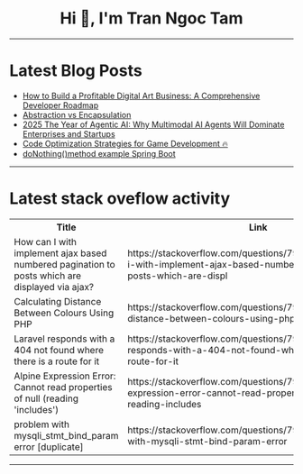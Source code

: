 <h1 align="center">Hi 👋, I'm Tran Ngoc Tam</h1>

---

# Latest Blog Posts 
<!-- BLOG-POST-LIST:START -->
- [How to Build a Profitable Digital Art Business: A Comprehensive Developer Roadmap](https://dev.to/resource_bunk_1077cab07da/how-to-build-a-profitable-digital-art-business-a-comprehensive-developer-roadmap-5cg2)
- [Abstraction vs Encapsulation](https://dev.to/nozibul_islam_113b1d5334f/abstraction-vs-encapsulation-11ib)
- [2025 The Year of Agentic AI: Why Multimodal AI Agents Will Dominate Enterprises and Startups](https://dev.to/ishmam_jahan_4269b6f13ba5/2025-the-year-of-agentic-ai-why-multimodal-ai-agents-will-dominate-enterprises-and-startups-4pa0)
- [Code Optimization Strategies for Game Development 🔥](https://dev.to/codewithshahan/code-optimization-strategies-for-game-development-2n0e)
- [doNothing&lpar;&rpar;method example Spring Boot](https://dev.to/realnamehidden1_61/donothingmethod-example-spring-boot-2i25)
<!-- BLOG-POST-LIST:END -->

---

# Latest stack oveflow activity
<table>
  <tr><th>Title</th><th>Link</th></tr>
  <!-- STACKOVERFLOW:START --><tr><td>How can I with implement ajax based numbered pagination to posts which are displayed via ajax?</td><td>https://stackoverflow.com/questions/79442360/how-can-i-with-implement-ajax-based-numbered-pagination-to-posts-which-are-displ</td></tr><tr><td>Calculating Distance Between Colours Using PHP</td><td>https://stackoverflow.com/questions/79442354/calculating-distance-between-colours-using-php</td></tr><tr><td>Laravel responds with a 404 not found where there is a route for it</td><td>https://stackoverflow.com/questions/79442289/laravel-responds-with-a-404-not-found-where-there-is-a-route-for-it</td></tr><tr><td>Alpine Expression Error: Cannot read properties of null &lpar;reading &#39;includes&#39;&rpar;</td><td>https://stackoverflow.com/questions/79442254/alpine-expression-error-cannot-read-properties-of-null-reading-includes</td></tr><tr><td>problem with mysqli_stmt_bind_param error [duplicate]</td><td>https://stackoverflow.com/questions/79442122/problem-with-mysqli-stmt-bind-param-error</td></tr><!-- STACKOVERFLOW:END -->
</table>

---


